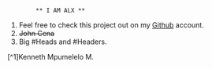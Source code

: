             ** I AM ALX **

1. Feel free to check this project out on my [Github](https://github.com/Kenneth-bit/alx-pre_course) account.
2. ~~John Cena~~
3. Big #Heads and #Headers.

[^1]Kenneth Mpumelelo M.